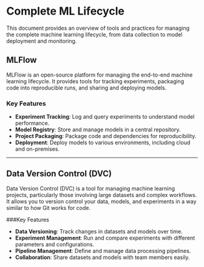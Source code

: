 # Complete ML Lifecycle

This document provides an overview of tools and practices for managing the complete machine learning lifecycle, from data collection to model deployment and monitoring.


## MLFlow

MLFlow is an open-source platform for managing the end-to-end machine learning lifecycle. It provides tools for tracking experiments, packaging code into reproducible runs, and sharing and deploying models.

### Key Features
- **Experiment Tracking**: Log and query experiments to understand model performance.
- **Model Registry**: Store and manage models in a central repository.              
- **Project Packaging**: Package code and dependencies for reproducibility.
- **Deployment**: Deploy models to various environments, including cloud and on-premises.

---

## Data Version Control (DVC)

Data Version Control (DVC) is a tool for managing machine learning projects, particularly those involving large datasets and complex workflows. It allows you to version control your data, models, and experiments in a way similar to how Git works for code.

###Key Features
- **Data Versioning**: Track changes in datasets and models over time.
- **Experiment Management**: Run and compare experiments with different parameters and configurations.
- **Pipeline Management**: Define and manage data processing pipelines.
- **Collaboration**: Share datasets and models with team members easily.

